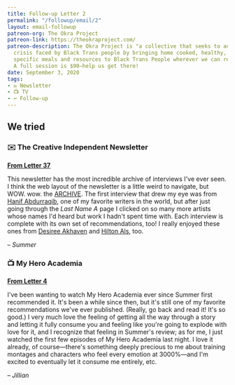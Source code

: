 ```yaml
---
title: Follow-up Letter 2
permalink: "/followup/email/2"
layout: email-followup
patreon-org: The Okra Project
patreon-link: https://theokraproject.com/
patreon-description: The Okra Project is "a collective that seeks to address the global
  crisis faced by Black Trans people by bringing home cooked, healthy, and culturally
  specific meals and resources to Black Trans People wherever we can reach them."
  A full session is $90—help us get there!
date: September 3, 2020
tags: 
- ✉️ Newsletter
- 📺 TV
- ↩️ Follow-up
---
```


## We tried

### ✉️ The Creative Independent Newsletter

**[From Letter 37](https://letterstosummer.com/37)**

This newsletter has the most incredible archive of interviews I've ever seen. I think the web layout of the newsletter is a little weird to navigate, but WOW. wow. the [ARCHIVE](https://thecreativeindependent.com/people/). The first interview that drew my eye was from [Hanif Abdurraqib](https://thecreativeindependent.com/people/hanif-abdurraqib/), one of my favorite writers in the world, but after just going through the *Last Name A* page I clicked on so many more artists whose names I'd heard but work I hadn't spent time with. Each interview is complete with its own set of recommendations, too! I really enjoyed these ones from [Desiree Akhaven](https://thecreativeindependent.com/people/filmmaker-desiree-akhavan-on-working-on-both-sides-of-the-camera/) and [Hilton Als](https://thecreativeindependent.com/people/hilton-als-on-writing/), too.

– *Summer*

### 📺 My Hero Academia

**[From Letter 4](https://letterstosummer.com/4)**

I've been wanting to watch My Hero Academia ever since Summer first recommended it. It's been a while since then, but it's still one of my favorite recommendations we've ever published. (Really, go back and read it! It's so good.) I very much love the feeling of getting all the way through a story and letting it fully consume you and feeling like you're going to explode with love for it, and I recognize that feeling in Summer's review; as for me, I just watched the first few episodes of My Hero Academia last night. I love it already, of course—there's something deeply precious to me about training montages and characters who feel every emotion at 3000%—and I'm excited to eventually let it consume me entirely, etc.

– *Jillian*

